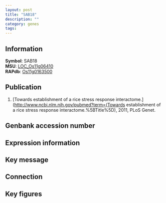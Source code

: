 ```yaml
---
layout: post
title: "SAB18"
description: ""
category: genes
tags: 
---
```


## Information
__Symbol__: SAB18  
__MSU__: [LOC_Os11g06410](http://rice.plantbiology.msu.edu/cgi-bin/ORF_infopage.cgi?orf=LOC_Os11g06410)  
__RAPdb__: [Os11g0163500](http://rapdb.dna.affrc.go.jp/viewer/gbrowse_details/irgsp1?name=Os11g0163500)  

## Publication
1. [Towards establishment of a rice stress response interactome.](http://www.ncbi.nlm.nih.gov/pubmed?term=(Towards establishment of a rice stress response interactome.%5BTitle%5D), 2011, PLoS Genet.

## Genbank accession number

## Expression information

## Key message

## Connection

## Key figures


